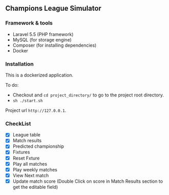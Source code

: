 ## Champions League Simulator

### Framework & tools

- Laravel 5.5 (PHP framework)
- MySQL (for storage engine)
- Composer (for installing dependencies)
- Docker


### Installation
This is a dockerized application.

To do:

- Checkout and `cd project_directory/` to go to the project root directory.
- `sh ./start.sh`
 
 Project url `http://127.0.0.1`.
 
 ### CheckList
 
 - [x] League table
 - [x] Match results
 - [x] Predicted championship
 - [x] Fixtures
 - [x] Reset Fxture
 - [x] Play all matches 
 - [x] Play weekly matches
 - [x] View Next match
 - [x] Update match score (Double Click on score in Match Results section to get the editable field)
